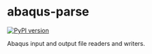 # abaqus-parse

[![PyPI version](https://badge.fury.io/py/abaqus-parse.svg)](https://badge.fury.io/py/abaqus-parse)

Abaqus input and output file readers and writers.
